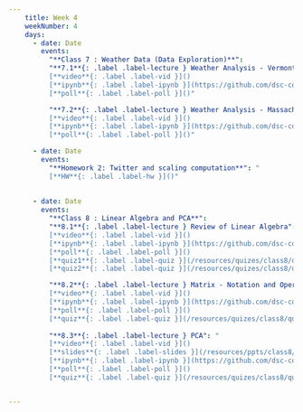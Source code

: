 ```yaml
---
    title: Week 4 
    weekNumber: 4
    days:
      - date: Date
        events:
          "**Class 7 : Weather Data (Data Exploration)**": 
          "**7.1**{: .label .label-lecture } Weather Analysis - Vermont": "
          [**video**{: .label .label-vid }]() 
          [**ipynb**{: .label .label-ipynb }](https://github.com/dsc-courses/bigdata-2023-sp-notebooks/blob/master/notebooks/Section2-PCA/PCA/1.%20Weather%20Analysis%20-%20Initial%20Visualisation-VT.ipynb) 
          [**poll**{: .label .label-poll }]()"

          "**7.2**{: .label .label-lecture } Weather Analysis - Massachusetts": "
          [**video**{: .label .label-vid }]() 
          [**ipynb**{: .label .label-ipynb }](https://github.com/dsc-courses/bigdata-2023-sp-notebooks/blob/master/notebooks/Section2-PCA/PCA/2%20Weather%20Analysis%20-%20Initial%20Visualisation%20-%20MA.ipynb) 
          [**poll**{: .label .label-poll }]()"

      - date: Date
        events:
          "**Homework 2: Twitter and scaling computation**": "
          [**HW**{: .label .label-hw }]()"
          
      
      - date: Date 
        events:
          "**Class 8 : Linear Algebra and PCA**":
          "**8.1**{: .label .label-lecture } Review of Linear Algebra": "
          [**video**{: .label .label-vid }]() 
          [**ipynb**{: .label .label-ipynb }](https://github.com/dsc-courses/bigdata-2023-sp-notebooks/blob/master/notebooks/Section%201.5:%20Review%20of%20Linear%20Algebra/1.Linear%20Algebra%20Review.ipynb) 
          [**poll**{: .label .label-poll }]() 
          [**quiz1**{: .label .label-quiz }](/resources/quizes/class8/quizLinAlgebra1.pdf)
          [**quiz2**{: .label .label-quiz }](/resources/quizes/class8/quizLinAlgebra2.pdf)"

          "**8.2**{: .label .label-lecture } Matrix - Notation and Operations": "
          [**video**{: .label .label-vid }]() 
          [**ipynb**{: .label .label-ipynb }](https://github.com/dsc-courses/bigdata-2023-sp-notebooks/blob/master/notebooks/Section%201.5:%20Review%20of%20Linear%20Algebra/2.Matrix%20notation%20and%20operations.ipynb) 
          [**poll**{: .label .label-poll }]()
          [**quiz**{: .label .label-quiz }](/resources/quizes/class8/quiz3.pdf)"
          
          "**8.3**{: .label .label-lecture } PCA": "
          [**video**{: .label .label-vid }]()
          [**slides**{: .label .label-slides }](/resources/ppts/class8/PCAnew.pdf) 
          [**ipynb**{: .label .label-ipynb }](https://github.com/dsc-courses/bigdata-2023-sp-notebooks/blob/master/notebooks/Section%201.5:%20Review%20of%20Linear%20Algebra/7.PCA.ipynb) 
          [**poll**{: .label .label-poll }]()
          [**quiz**{: .label .label-quiz }](/resources/quizes/class8/quiz4.pdf)"


---
```

